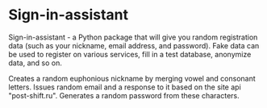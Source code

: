 # Sign-in-assistant

Sign-in-assistant - a Python package that will give you random registration data (such as your nickname, email address, and password). Fake data can be used to register on various services, fill in a test database, anonymize data, and so on.

Creates a random euphonious nickname by merging vowel and consonant letters.
Issues random email and a response to it based on the site api "post-shift.ru".
Generates a random password from these characters.

